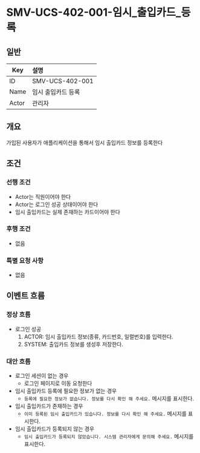 # SMV-UCS-402-001-임시\_출입카드\_등록

## 일반
| Key   | 설명 |
|-------| :-- |
| ID    | SMV-UCS-402-001 |
| Name  | 임시 출입카드 등록 |
| Actor | 관리자 |

## 개요
가입된 사용자가 애플리케이션을 통해서 임시 출입카드 정보를 등록한다

## 조건
### 선행 조건
* Actor는 직원이어야 한다
* Actor는 로그인 성공 상태이어야 한다
* 임시 출입카드는 실제 존재하는 카드이어야 한다
  
### 후행 조건
* 없음

### 특별 요청 사항
* 없음

## 이벤트 흐름

### 정상 흐름
* 로그인 성공
	1. ACTOR: 임시 출입카드 정보(종류, 카드번호, 일렬번호)를 입력한다.
	2. SYSTEM: 출입카드 정보를 생성후 저장한다.

### 대안 흐름
* 로그인 세션이 없는 경우
	* 로그인 페이지로 이동 요청한다
* 임시 출입카드 등록에 필요한 정보가 없는 경우
	* `등록에 필요한 정보가 없습니다. 정보를 다시 확인 해 주세요.` 메시지를 표시한다.
* 임시 출입카드가 존재하는 경우
	* `이미 등록된 임시 출입카드가 있습니다. 정보를 다시 확인 해 주세요.` 메시지를 표시한다.
* 임시 출입카드가 등록되지 않는 경우
	* `임시 출입카드가 등록되지 않았습니다. 시스템 관리자에게 문의해 주세요.` 메시지를 표시한다.